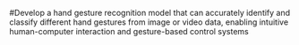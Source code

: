 #Develop a hand gesture recognition model that can accurately identify and classify different hand gestures from image or video data, enabling intuitive human-computer interaction and gesture-based control systems
